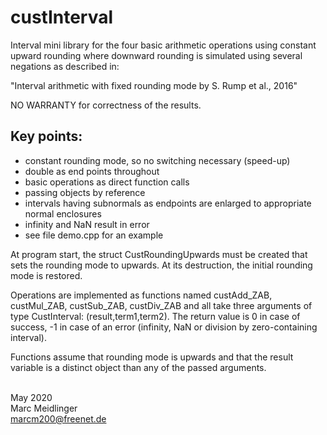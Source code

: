 # custInterval
Interval mini library for the four basic arithmetic operations using constant upward rounding where downward rounding is simulated using several negations as described in:

"Interval arithmetic with fixed rounding mode
by S. Rump et al., 2016"

NO WARRANTY for correctness of the results.

## Key points:
- constant rounding mode, so no switching necessary (speed-up)
- double as end points throughout
- basic operations as direct function calls
- passing objects by reference
- intervals having subnormals as endpoints are enlarged to appropriate normal enclosures
- infinity and NaN result in error
- see file demo.cpp for an example

At program start, the struct CustRoundingUpwards must be created that sets the rounding mode to upwards. At its destruction,
the initial rounding mode is restored.

Operations are implemented as functions named custAdd_ZAB, custMul_ZAB, custSub_ZAB, custDiv_ZAB and all take three
arguments of type CustInterval: (result,term1,term2). The return value
is 0 in case of success, -1 in case of an error (infinity, NaN or division by zero-containing interval).

Functions assume that rounding mode is upwards and that the result variable is a distinct object than any of the
passed arguments. 


<br>May 2020
<br>Marc Meidlinger
<br>marcm200@freenet.de



